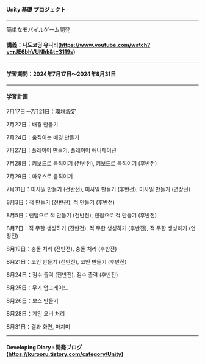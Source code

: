 #### Unity 基礎 プロジェクト

---

簡単なモバイルゲーム開発

#### 講義：나도코딩 유니티(https://www.youtube.com/watch?v=rJE6bhVUNhk&t=3119s)

---

#### 学習期間：2024年7月17日〜2024年8月31日

---

#### 学習計画

7月17日〜7月21日：環境設定

7月22日：배경 만들기

7月24日：움직이는 배경 만들기

7月27日：플레이어 만들기, 플레이어 애니메이션

7月28日：키보드로 움직이기 (전반전), 키보드로 움직이기 (후반전)

7月29日：마우스로 움직이기

7月31日：미사일 만들기 (전반전), 미사일 만들기 (후반전), 미사일 만들기 (연장전)

8月3日：적 만들기 (전반전), 적 만들기 (후반전)

8月5日：랜덤으로 적 만들기 (전반전), 랜점으로 적 만들기 (후반전)

8月7日：적 무한 생성하기 (전반전), 적 무한 생성하기 (후반전), 적 무한 생성하기 (연장전)

8月19日：충돌 처리 (전반전), 충돌 처리 (후반전)

8月21日：코인 만들기 (전반전), 코인 만들기 (후반전)

8月24日：점수 출력 (전반전), 점수 출력 (후반전)

8月25日：무기 업그레이드

8月26日：보스 만들기

8月28日：게임 오버 처리

8月31日：결과 화면, 마치며

---

#### Developing Diary : 開発ブログ(https://kurooru.tistory.com/category/Unity)